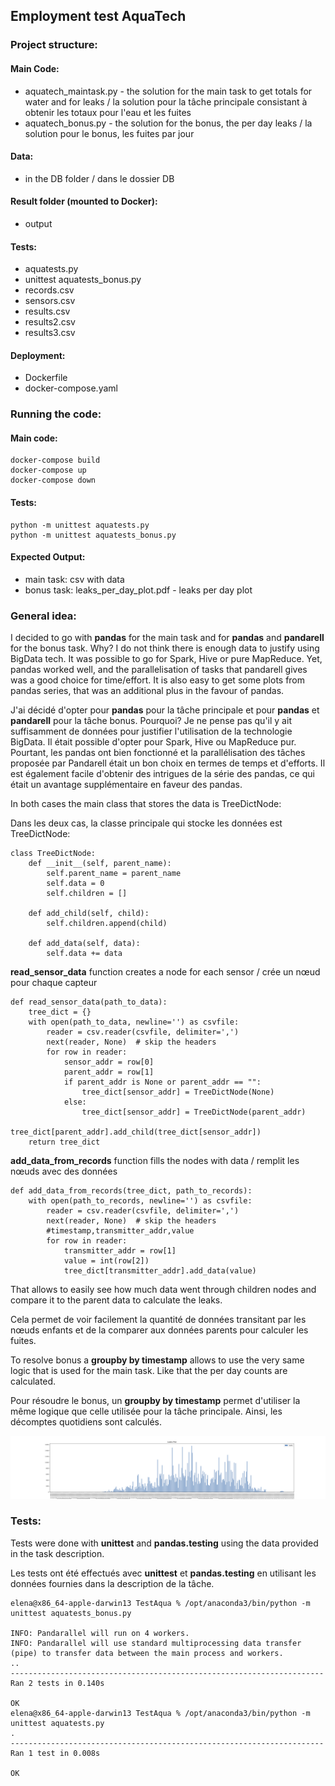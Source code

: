 ## Employment test AquaTech

### Project structure:

#### Main Code:
- aquatech_maintask.py - the solution for the main task to get totals for water and for leaks / la solution pour la tâche principale consistant à obtenir les totaux pour l'eau et les fuites
- aquatech_bonus.py - the solution for the bonus, the per day leaks / 
la solution pour le bonus, les fuites par jour

#### Data:
- in the DB folder / 
dans le dossier DB

#### Result folder (mounted to Docker):
- output

#### Tests:

- aquatests.py
- unittest aquatests_bonus.py
- records.csv
- sensors.csv
- results.csv
- results2.csv
- results3.csv

#### Deployment:
- Dockerfile 
- docker-compose.yaml

### Running the code:

#### Main code:
```
docker-compose build
docker-compose up
docker-compose down
```

#### Tests:
```
python -m unittest aquatests.py
python -m unittest aquatests_bonus.py
```

#### Expected Output:
- main task: csv with data
- bonus task: leaks_per_day_plot.pdf - leaks per day plot

### General idea:

I decided to go with **pandas** for the main task and for **pandas** and **pandarell** for the bonus task. Why? I do not think there is enough data to justify using BigData tech. It was possible to go for Spark, Hive or pure MapReduce. Yet, pandas worked well, and the parallelisation of tasks that pandarell gives was a good choice for time/effort. It is also easy to get some plots from pandas series, that was an additional plus in the favour of pandas.

J'ai décidé d'opter pour **pandas** pour la tâche principale et pour **pandas** et **pandarell** pour la tâche bonus. Pourquoi? Je ne pense pas qu'il y ait suffisamment de données pour justifier l'utilisation de la technologie BigData. Il était possible d'opter pour Spark, Hive ou MapReduce pur. Pourtant, les pandas ont bien fonctionné et la parallélisation des tâches proposée par Pandarell était un bon choix en termes de temps et d'efforts. Il est également facile d'obtenir des intrigues de la série des pandas, ce qui était un avantage supplémentaire en faveur des pandas.

In both cases the main class that stores the data is TreeDictNode:

Dans les deux cas, la classe principale qui stocke les données est TreeDictNode:

```
class TreeDictNode:
    def __init__(self, parent_name):
        self.parent_name = parent_name
        self.data = 0
        self.children = []

    def add_child(self, child):
        self.children.append(child)

    def add_data(self, data):
        self.data += data
```

**read_sensor_data** function creates a node for each sensor / crée un nœud pour chaque capteur
```
def read_sensor_data(path_to_data):
    tree_dict = {}
    with open(path_to_data, newline='') as csvfile:
        reader = csv.reader(csvfile, delimiter=',')
        next(reader, None)  # skip the headers
        for row in reader:
            sensor_addr = row[0]
            parent_addr = row[1]
            if parent_addr is None or parent_addr == "":
                tree_dict[sensor_addr] = TreeDictNode(None)
            else:
                tree_dict[sensor_addr] = TreeDictNode(parent_addr)
                tree_dict[parent_addr].add_child(tree_dict[sensor_addr])
    return tree_dict
```

**add_data_from_records** function fills the nodes with data / remplit les nœuds avec des données
```
def add_data_from_records(tree_dict, path_to_records):
    with open(path_to_records, newline='') as csvfile:
        reader = csv.reader(csvfile, delimiter=',')
        next(reader, None)  # skip the headers
        #timestamp,transmitter_addr,value
        for row in reader:
            transmitter_addr = row[1]
            value = int(row[2])
            tree_dict[transmitter_addr].add_data(value)
```

That allows to easily see how much data went through children nodes and compare it to the parent data to calculate the leaks.

Cela permet de voir facilement la quantité de données transitant par les nœuds enfants et de la comparer aux données parents pour calculer les fuites.

To resolve bonus a **groupby by timestamp** allows to use the very same logic that is used for the main task. Like that the per day counts are calculated.

Pour résoudre le bonus, un **groupby by timestamp** permet d'utiliser la même logique que celle utilisée pour la tâche principale. Ainsi, les décomptes quotidiens sont calculés.

![plot](https://github.com/helenahm/aquatest/blob/master/leaks_per_day_plot.png)

### Tests:

Tests were done with **unittest** and **pandas.testing** using the data provided in the task description.

Les tests ont été effectués avec **unittest** et **pandas.testing** en utilisant les données fournies dans la description de la tâche.

```
elena@x86_64-apple-darwin13 TestAqua % /opt/anaconda3/bin/python -m unittest aquatests_bonus.py

INFO: Pandarallel will run on 4 workers.
INFO: Pandarallel will use standard multiprocessing data transfer (pipe) to transfer data between the main process and workers.
..
----------------------------------------------------------------------
Ran 2 tests in 0.140s

OK
elena@x86_64-apple-darwin13 TestAqua % /opt/anaconda3/bin/python -m unittest aquatests.py      
.
----------------------------------------------------------------------
Ran 1 test in 0.008s

OK
```


